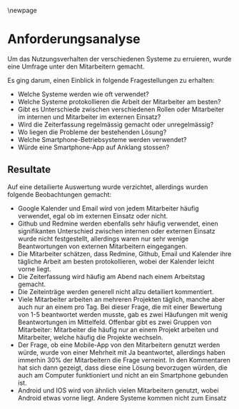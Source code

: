\newpage

# Anforderungsanalyse

Um das Nutzungsverhalten der verschiedenen Systeme zu erruieren, wurde eine Umfrage unter den Mitarbeitern gemacht.

Es ging darum, einen Einblick in folgende Fragestellungen zu erhalten:

-	Welche Systeme werden wie oft verwendet?
-	Welche Systeme protokollieren die Arbeit der Mitarbeiter am besten?
-	Gibt es Unterschiede zwischen verschiedenen Rollen oder Mitarbeiter im internen und Mitarbeiter im externen Einsatz?
-	Wird die Zeiterfassung regelmässig gemacht oder unregelmässig?
-	Wo liegen die Probleme der bestehenden Lösung?
-	Welche Smartphone-Betriebsysteme werden verwendet?
-	Würde eine Smartphone-App auf Anklang stossen?

## Resultate

Auf eine detailierte Auswertung wurde verzichtet, allerdings wurden folgende Beobachtungen gemacht:

-	Google Kalender und Email wird von jedem Mitarbeiter häufig verwendet, egal ob im externen Einsatz oder nicht.
-	Github und Redmine werden ebenfalls sehr häufig verwendet, einen signifikanten Unterschied zwischen internen oder externen Einsatz wurde nicht festgestellt, allerdings waren nur sehr wenige Beantwortungen von externen Mitarbeitern eingegangen.
-	Die Mitarbeiter schätzen, dass Redmine, Github, Email und Kalender ihre tägliche Arbeit am besten protokollieren, wobei der Kalender leicht vorne liegt.
-	Die Zeiterfassung wird häufig am Abend nach einem Arbeitstag gemacht.
-	Die Zeiteinträge werden generell nicht allzu detailiert kommentiert.
-	Viele Mitarbeiter arbeiten an mehreren Projekten täglich, manche aber auch nur an einem pro Tag. Bei dieser Frage, die mit einer Bewertung von 1-5 beantwortet werden musste, gab es zwei Häufungen mit wenig Beantwortungen im Mittelfeld. Offenbar gibt es zwei Gruppen von Mitarbeiter: Mitarbeiter die häufig nur an einem Projekt arbeiten und Mitarbeiter, welche häufig die Projekte wechseln.
-	Der Frage, ob eine Mobile-App von den Mitarbeitern genutzt werden würde, wurde von einer Mehrheit mit Ja beantwortet, allerdings haben immerhin 30% der Mitarbeitern die Frage verneint. In den Kommentaren hat sich dann gezeigt, dass diese eine Lösung bevorzugen würden, die auch am Computer funktioniert und nicht an ein Smartphone gebunden ist.
-	Android und IOS wird von ähnlich vielen Mitarbeitern genutzt, wobei Android etwas vorne liegt. Andere Systeme kommen nicht zum Einsatz
